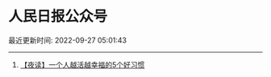 # 人民日报公众号

最近更新时间: 2022-09-27 05:01:43

--- 
1. [【夜读】一个人越活越幸福的5个好习惯](https://mp.weixin.qq.com/s/gaJAW438SqFbWjxwg4vbZw) 
